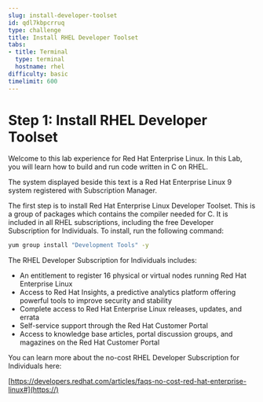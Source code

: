 ```yaml
---
slug: install-developer-toolset
id: qdl7kbpcrruq
type: challenge
title: Install RHEL Developer Toolset
tabs:
- title: Terminal
  type: terminal
  hostname: rhel
difficulty: basic
timelimit: 600
---
```

# Step 1: Install RHEL Developer Toolset

Welcome to this lab experience for Red Hat Enterprise Linux. In this Lab, you will learn how to build and run code written in C on RHEL.

The system displayed beside this text is a Red Hat Enterprise Linux 9
system registered with Subscription Manager.

The first step is to install Red Hat Enterprise Linux Developer Toolset. This is a group of packages which contains the compiler needed for C. It is included in all RHEL subscriptions, including the free Developer Subscription for Individuals. To install, run the following command:

```bash
yum group install "Development Tools" -y
```

The RHEL Developer Subscription for Individuals includes:

* An entitlement to register 16 physical or virtual nodes running Red Hat Enterprise Linux
* Access to Red Hat Insights, a predictive analytics platform offering powerful tools to improve security and stability
* Complete access to Red Hat Enterprise Linux releases, updates, and errata
* Self-service support through the Red Hat Customer Portal
* Access to knowledge base articles, portal discussion groups, and magazines on the Red Hat Customer Portal

You can learn more about the no-cost RHEL Developer Subscription for Individuals here:

[https://developers.redhat.com/articles/faqs-no-cost-red-hat-enterprise-linux#](https://)
